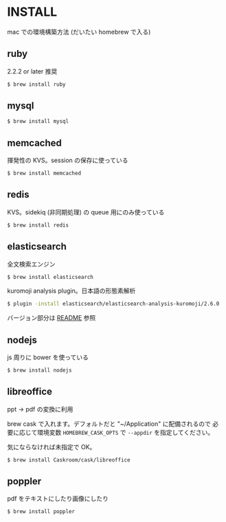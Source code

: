 INSTALL
================================

mac での環境構築方法 (だいたい homebrew で入る)

ruby
--------------------------------

2.2.2 or later 推奨

```sh
$ brew install ruby
```

mysql
--------------------------------

```sh
$ brew install mysql
```

memcached
--------------------------------

揮発性の KVS。session の保存に使っている

```sh
$ brew install memcached
```

redis
--------------------------------

KVS。sidekiq (非同期処理) の queue 用にのみ使っている

```sh
$ brew install redis
```

elasticsearch
--------------------------------

全文検索エンジン

```sh
$ brew install elasticsearch
```

kuromoji analysis plugin。日本語の形態素解析

```sh
$ plugin -install elasticsearch/elasticsearch-analysis-kuromoji/2.6.0
```

バージョン部分は [README](https://github.com/elastic/elasticsearch-analysis-kuromoji) 参照


nodejs
--------------------------------

js 周りに bower を使っている

```sh
$ brew install nodejs
```

libreoffice
--------------------------------

ppt -> pdf の変換に利用

brew cask で入れます。デフォルトだと "~/Application" に配備されるので
必要に応じて環境変数 `HOMEBREW_CASK_OPTS` で `--appdir` を指定してください。

気にならなければ未指定で OK。

```sh
$ brew install Caskroom/cask/libreoffice
```

poppler
--------------------------------

pdf をテキストにしたり画像にしたり

```sh
$ brew install poppler
```
